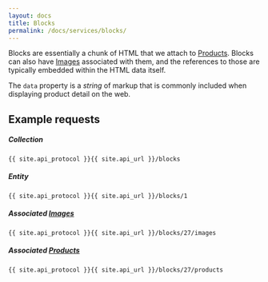 ```yaml
---
layout: docs
title: Blocks
permalink: /docs/services/blocks/
---
```


[var_Images]: /
[var_Products]: /

Blocks are essentially a chunk of HTML that we attach to [Products][var_Products]. Blocks can also have [Images][var_Images] associated with them, and the references to those are 
typically embedded within the HTML data itself.

The `data` property is a *string* of markup that is commonly included when displaying product detail on the web.

## Example requests

##### Collection
```
{{ site.api_protocol }}{{ site.api_url }}/blocks
```

##### Entity
```
{{ site.api_protocol }}{{ site.api_url }}/blocks/1
```

##### Associated [Images][var_Images]
```
{{ site.api_protocol }}{{ site.api_url }}/blocks/27/images
```

##### Associated [Products][var_Products]
```
{{ site.api_protocol }}{{ site.api_url }}/blocks/27/products
```
